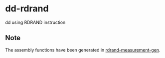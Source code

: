 # dd-rdrand
dd using RDRAND instruction

## Note
The assembly functions have been generated in [rdrand-measurement-gen](https://github.com/aelfimow/rdrand-measurement-gen).
